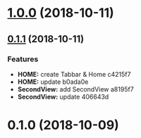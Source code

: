 <a name="1.0.0"></a>
# [1.0.0](/compare/0.1.1...1.0.0) (2018-10-11)



<a name="0.1.1"></a>
## [0.1.1](/compare/0.1.0...0.1.1) (2018-10-11)


### Features

* **HOME:** create Tabbar & Home c4215f7
* **HOME:** update b0ada0e
* **SecondView:** add SecondView a8195f7
* **SecondView:** update 406643d



<a name="0.1.0"></a>
# 0.1.0 (2018-10-09)




